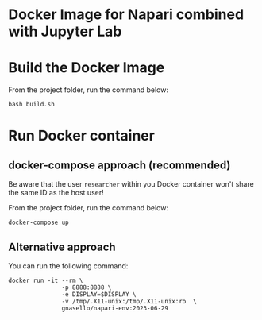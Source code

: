 # Docker Image for Napari combined with Jupyter Lab

# Build the Docker Image

From the project folder, run the command below:

```bash build.sh```

# Run Docker container

## docker-compose approach (recommended)

Be aware that the user ```researcher``` within you Docker container won't share the same ID as the host user!

From the project folder, run the command below:

```docker-compose up```

## Alternative approach

You can run the following command:

```
docker run -it --rm \
               -p 8888:8888 \
               -e DISPLAY=$DISPLAY \
               -v /tmp/.X11-unix:/tmp/.X11-unix:ro  \
               gnasello/napari-env:2023-06-29
```